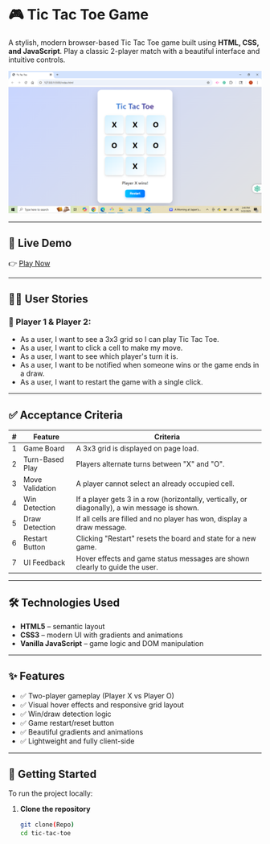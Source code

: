 # 🎮 Tic Tac Toe Game

A stylish, modern browser-based Tic Tac Toe game built using **HTML, CSS, and JavaScript**. Play a classic 2-player match with a beautiful interface and intuitive controls.

![Image Alt](https://github.com/DippaFudd/Tic_Tac_Toe/blob/2bc48fc35a41955d6af1f3bc104658fb803a10ad/2025-05-22%20(3).png)

---

## 🔗 Live Demo

👉 [Play Now](tic-tac-toe-self-one-63.vercel.app) 

---

## 🧑‍💻 User Stories

### 🧑 Player 1 & Player 2:
- As a user, I want to see a 3x3 grid so I can play Tic Tac Toe.
- As a user, I want to click a cell to make my move.
- As a user, I want to see which player's turn it is.
- As a user, I want to be notified when someone wins or the game ends in a draw.
- As a user, I want to restart the game with a single click.

---

## ✅ Acceptance Criteria

| # | Feature | Criteria |
|--:|---------|----------|
| 1 | Game Board | A 3x3 grid is displayed on page load. |
| 2 | Turn-Based Play | Players alternate turns between "X" and "O". |
| 3 | Move Validation | A player cannot select an already occupied cell. |
| 4 | Win Detection | If a player gets 3 in a row (horizontally, vertically, or diagonally), a win message is shown. |
| 5 | Draw Detection | If all cells are filled and no player has won, display a draw message. |
| 6 | Restart Button | Clicking "Restart" resets the board and state for a new game. |
| 7 | UI Feedback | Hover effects and game status messages are shown clearly to guide the user. |

---

## 🛠️ Technologies Used

- **HTML5** – semantic layout
- **CSS3** – modern UI with gradients and animations
- **Vanilla JavaScript** – game logic and DOM manipulation

---

## ✨ Features

- ✅ Two-player gameplay (Player X vs Player O)
- ✅ Visual hover effects and responsive grid layout
- ✅ Win/draw detection logic
- ✅ Game restart/reset button
- ✅ Beautiful gradients and animations
- ✅ Lightweight and fully client-side

---

## 🚀 Getting Started

To run the project locally:

1. **Clone the repository**
   ```bash
   git clone(Repo)
   cd tic-tac-toe
